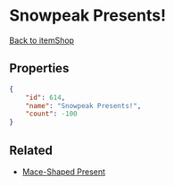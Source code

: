 # Snowpeak Presents!

<no description available>

[Back to itemShop](../item-shops.md)

## Properties

```json
{
    "id": 614,
    "name": "Snowpeak Presents!",
    "count": -100
}
```

## Related

- [Mace-Shaped Present](../items/18567-mace-shaped-present.md)

